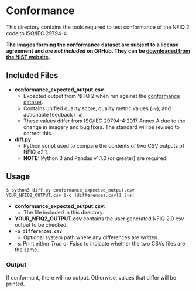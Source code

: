 # Conformance

This directory contains the tools required to test conformance of the NFIQ 2
code to ISO/IEC 29794-4.

**The images forming the conformance dataset are subject to a license agreement
and _are not included_ on GitHub. They can be [downloaded from the NIST
website](https://nigos.nist.gov/datasets/nfiq2_conformance/).**

## Included Files

 * **conformance_expected_output.csv**
   - Expected output from NFIQ 2 when run against the
     [conformance dataset](https://nigos.nist.gov/datasets/nfiq2_conformance/).
   - Contains unified quality score, quality metric values (`-v`), and
     actionable feedback (`-a`).
   - These values differ from ISO/IEC 29794-4:2017 Annex A due to the change in
     imagery and bug fixes. The standard will be revised to correct this.
 * **diff.py**
   - Python script used to compare the contents of two CSV outputs of NFIQ ≥2.1.
   - **NOTE:** Python 3 and Pandas v1.1.0 (or greater) are required.

## Usage

    $ python3 diff.py conformance_expected_output.csv YOUR_NFIQ2_OUTPUT.csv [-o {differences.csv}] [-s]

 - **conformance_expected_output.csv**:
   - The file included in this directory.
 - **YOUR_NFIQ2_OUTPUT.csv** contains the user generated NFIQ 2.0 csv output to be checked.
 - **`-o differences.csv`**
   - Optional system path where any differences are written.
 - **`-s`**: Print either _True_ or _False_ to indicate whether the two CSVs
   files are the same.

### Output

If conformant, there will no output. Otherwise, values that differ will be
printed.
